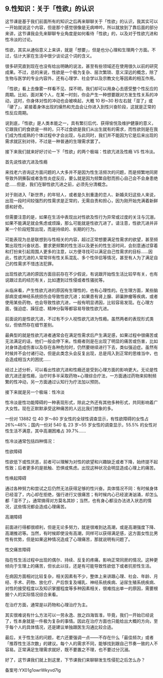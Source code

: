 ## 9.性知识：关于「性欲」的认识
这节课是基于我们前面所有的知识之后再来聊聊关于「性欲」的认识，我其实可以一开始就说这个内容，但是那个感觉很像是无病呻吟，所以就放到了靠后面的部分来讲，这节课我会先来聊聊专业角度是如何看待「性欲」的，以及对于性欲亢进和性冷淡的讨论。


性欲，其实从通俗意义上来讲，就是「想要」，但是也分心理和生理两个方面。不过，估计大家在生活中很少谈论这个词的含义。


很多研究直到现在也没有给出明确的说法，甚至有些领域还在使用很久以前的研究成果。不过，总的来说，性欲是一个极为复杂、层次繁琐、意义深远的概念，除了生物与医学的专业内容外，还有心理学、社会学以及宗教文化等因素的相互作用。


「性欲」看上去像雾一样看不见、探不明，我们却可以用身心去感受整个性反应的周期。比如，面对某个人，在某一时刻，你会产生一种想要跟对方发生性关系的冲动，这时，你身体对性的冲动也会被唤起，大概 10 秒~30 秒左右就「湿了」或「硬了」，紧接着身体出现的燥热和充血会让你进入到性兴奋阶段，这就是正常的性反应周期。


说到底，「性欲」是人类本能之一，具有繁衍后代、获得愉悦及维护健康的意义，它跟我们的食欲是一样的，只不过食欲是我们从出生就有的需求，而性欲则是在我们成为性成熟的个体过程中才会出现，与此同时，我们并不能因为它是后来出现的需求就区别对待，不过是一种普通的生理需求罢了。


接下来我们就来好好讨论一下「性欲」的两个极端：性欲亢进及性瘾 VS 性冷淡。


首先说性欲亢进及性瘾


来找老六咨询这方面问题的人大多并不是因为性生活频次的问题，而是频繁地同房导致外阴撕裂或者急性炎症反应，要么就是因为频繁自慰而担心自己会不会身患绝症……但是，我们在聊性欲亢进之前，必须先分清概念。


对于刚进入「新世界」的年轻人，或者是久别重逢的恋人、新婚夫妇这些人来说，出现一段时间较强烈的性需求是正常的，无需自责和担心，因为刚开始充满着新鲜感和好奇。


但需要注意的是，如果在生活中表现出对性欲及性行为异常或过度的关注与沉溺，如果不能满足就会焦虑或烦躁，那么可能就是性欲亢进了。请注意，性欲亢进并非某一个阶段短暂出现，而是持续的、长期的行为。


可能表现为总是联想到与性相关的内容，超过正常想要满足性需求的欲望，甚至频繁出现性兴奋状态、要求更频繁的性生活以及更长的性生活时间，会刻意通过穿着和打扮来引起周围人更多的注意，以方便寻找可以满足自己性需求的目标……因此，性欲亢进的人常常伴有性关系混乱、多个性伴侣等情况，甚至有人为了满足自己的性需求不惜违法犯罪。


出现性欲亢进的原因方面目前存在不少假说，有说跟开始性生活比较早有关，也有说跟过去的经历有关，比如遭到过性侵或者性骚扰等。


从临床看，产生性欲亢进的原因有生理性的，也有心理性的。在生理方面，某些脑部病变或神经系统损伤会导致性欲亢进；如果患有肾上腺、卵巢肿瘤等疾病，或者使用某些药物，也会导致性欲亢进，一般有明显诱因，比较容易发现。在心理方面，强迫症、躁狂症、精神分裂等都容易导致性欲亢进。


前面说的是性欲亢进，不过有不少人视性欲亢进为性瘾。虽然两者的表现形式类似，但依然存在细节差别。


最典型的就是性欲亢进者通常会在满足性需求后产生满足感，如果过程中很痛苦或无法满足的话，他们一般会停下来。性瘾者则是在出现了明显的痛苦或伤害，比如对身体造成伤害以及存在各种危险时，仍然要继续进行下去，类似强迫症。虽然有时候并不会付诸行动，但是此类念头会反复出现，总是闯入到正常的思维当中，也会造成相当大的困扰……


经过上述分析，可以看出性欲亢进和性瘾还是受到心理方面的影响更大。无论是性欲亢进还是性瘾，治疗时多半采取药物+心理综合疗法，一方面通过药物来抑制频繁的性冲动，另一方面通过认知行为疗法加以预防。


接下来就是另一个极端：性冷淡


性冷淡是性功能障碍的一种表现形式，除此之外还有其他多种形式，共同影响着广大女性。现在正默默承受这种痛苦的人远比我们想象的多。


一份对 13882 位 40 岁～80 岁女性的全球性调查显示，有性欲障碍的女性占 26%~48%；国内一份对 540 名 23 岁~55 岁女性的调查显示，55.5% 的女性对性生活不满意，其中高潮困难占 39.7%……


性冷淡通常包括四种情况：


性欲障碍


性欲低下或性厌恶，前者可以理解为对性的欲望和兴趣缺乏或者下降，始终提不起性致；后者更多的是抵触、恐惧或焦虑。出现这种状况会明显造成心理上的痛苦。


性唤起障碍


通过各种努力和尝试之后仍然无法获得足够的性兴奋。具体情况不同：有时候身体已经湿了，内心却在拒绝，强行进行又很痛苦；有时候内心已经波涛汹涌，却怎么都「湿不了」，通常搞得对方莫名其妙；当然，也有身心都没办法进入状态的情况，这些情况都会造成心理痛苦。


高潮障碍


前面进行得都很顺利，但是无论多努力，就是很难到达高潮，或是高潮强度下降、高潮推迟等。当然，有时候即使没有高潮，同样可以获得满足感，这方面女性比男性有优势，但是如果这种情况造成了心理痛苦，那就说明有问题了。


性交痛苦障碍


指在性生活过程中出现的偶尔、持续、反复的疼痛，影响正常同房的情况。这种更倾向于生理上的痛苦，但长此以往，还是有可能导致性欲低下或者抗拒性生活。


在病因方面相对比较复杂，相关因素有不少，整体上来讲跟心理、社会、年龄、月经、手术、药物、放化疗、产后恢复及哺乳、神经系统疾病、泌尿生殖系统疾病、对性的接受程度以及知识掌握程度等多种因素相关，很难找出单一的原因，需要根据个人的实际情况综合来看。


在治疗方面，通常是以药物和心理治疗为主。


其实很难说有什么方法可以一劳永逸、放之四海皆准，毕竟，我们一开始已经说了，性本身就是一件极为复杂的事情。因此在治疗方面也只能给出大概的方向，至于每个人的具体情况，还是建议单独跟医生沟通比较合适。


最后，关于性生活的问题，老六还要强调一点——不存在什么「最佳频次」或者「推荐性生活次数」的建议。每个人的需求不同，能够找到跟自己节奏一致的人不容易。正常满足生理需求就好，既不要置之不理，也不要过分沉溺。


好了，这节课我们就上到这里，下节课我们来聊聊发生性侵犯之后怎么办？


备案号:YX01g1owrWkyvd7lg

